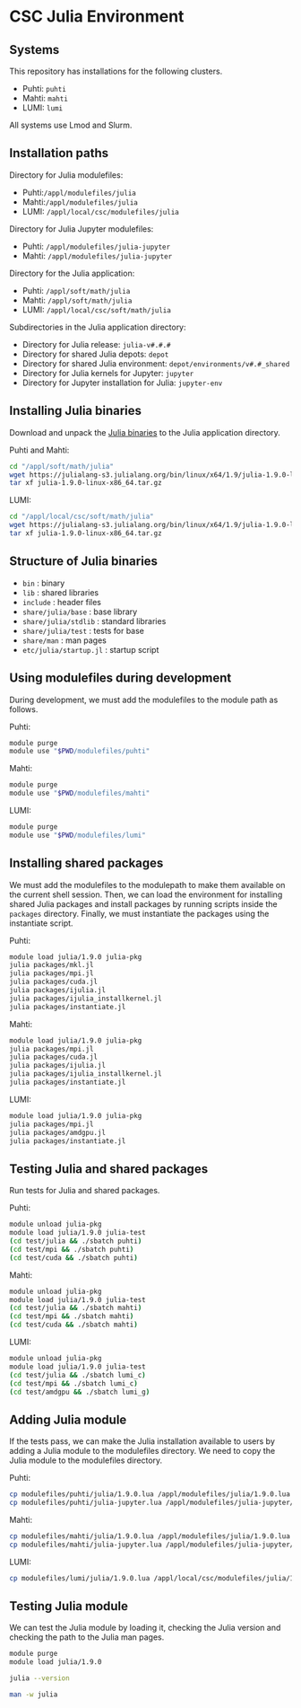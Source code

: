 # CSC Julia Environment
## Systems
This repository has installations for the following clusters.

- Puhti: `puhti`
- Mahti: `mahti`
- LUMI: `lumi`

All systems use Lmod and Slurm.


## Installation paths
Directory for Julia modulefiles:

- Puhti:`/appl/modulefiles/julia`
- Mahti:`/appl/modulefiles/julia`
- LUMI: `/appl/local/csc/modulefiles/julia`

Directory for Julia Jupyter modulefiles:

- Puhti: `/appl/modulefiles/julia-jupyter`
- Mahti: `/appl/modulefiles/julia-jupyter`

Directory for the Julia application:

- Puhti: `/appl/soft/math/julia`
- Mahti: `/appl/soft/math/julia`
- LUMI: `/appl/local/csc/soft/math/julia`

Subdirectories in the Julia application directory:

- Directory for Julia release: `julia-v#.#.#`
- Directory for shared Julia depots: `depot`
- Directory for shared Julia environment: `depot/environments/v#.#_shared`
- Directory for Julia kernels for Jupyter: `jupyter`
- Directory for Jupyter installation for Julia: `jupyter-env`


## Installing Julia binaries
Download and unpack the [Julia binaries](https://julialang.org/downloads/) to the Julia application directory.

Puhti and Mahti:

```bash
cd "/appl/soft/math/julia"
wget https://julialang-s3.julialang.org/bin/linux/x64/1.9/julia-1.9.0-linux-x86_64.tar.gz
tar xf julia-1.9.0-linux-x86_64.tar.gz
```

LUMI:

```bash
cd "/appl/local/csc/soft/math/julia"
wget https://julialang-s3.julialang.org/bin/linux/x64/1.9/julia-1.9.0-linux-x86_64.tar.gz
tar xf julia-1.9.0-linux-x86_64.tar.gz
```


## Structure of Julia binaries

- `bin` : binary
- `lib` : shared libraries
- `include` : header files
- `share/julia/base` : base library
- `share/julia/stdlib` : standard libraries
- `share/julia/test` : tests for base
- `share/man` : man pages
- `etc/julia/startup.jl` : startup script


## Using modulefiles during development
During development, we must add the modulefiles to the module path as follows.

Puhti:

```bash
module purge
module use "$PWD/modulefiles/puhti"
```

Mahti:

```bash
module purge
module use "$PWD/modulefiles/mahti"
```

LUMI:

```bash
module purge
module use "$PWD/modulefiles/lumi"
```


## Installing shared packages
We must add the modulefiles to the modulepath to make them available on the current shell session.
Then, we can load the environment for installing shared Julia packages and install packages by running scripts inside the `packages` directory.
Finally, we must instantiate the packages using the instantiate script.

Puhti:

```bash
module load julia/1.9.0 julia-pkg
julia packages/mkl.jl
julia packages/mpi.jl
julia packages/cuda.jl
julia packages/ijulia.jl
julia packages/ijulia_installkernel.jl
julia packages/instantiate.jl
```

Mahti:

```bash
module load julia/1.9.0 julia-pkg
julia packages/mpi.jl
julia packages/cuda.jl
julia packages/ijulia.jl
julia packages/ijulia_installkernel.jl
julia packages/instantiate.jl
```

LUMI:

```bash
module load julia/1.9.0 julia-pkg
julia packages/mpi.jl
julia packages/amdgpu.jl
julia packages/instantiate.jl
```


## Testing Julia and shared packages
Run tests for Julia and shared packages.

Puhti:

```bash
module unload julia-pkg
module load julia/1.9.0 julia-test
(cd test/julia && ./sbatch puhti)
(cd test/mpi && ./sbatch puhti)
(cd test/cuda && ./sbatch puhti)
```

Mahti:

```bash
module unload julia-pkg
module load julia/1.9.0 julia-test
(cd test/julia && ./sbatch mahti)
(cd test/mpi && ./sbatch mahti)
(cd test/cuda && ./sbatch mahti)
```

LUMI:

```bash
module unload julia-pkg
module load julia/1.9.0 julia-test
(cd test/julia && ./sbatch lumi_c)
(cd test/mpi && ./sbatch lumi_c)
(cd test/amdgpu && ./sbatch lumi_g)
```


## Adding Julia module
If the tests pass, we can make the Julia installation available to users by adding a Julia module to the modulefiles directory.
We need to copy the Julia module to the modulefiles directory.

Puhti:

```bash
cp modulefiles/puhti/julia/1.9.0.lua /appl/modulefiles/julia/1.9.0.lua
cp modulefiles/puhti/julia-jupyter.lua /appl/modulefiles/julia-jupyter/env.lua
```

Mahti:

```bash
cp modulefiles/mahti/julia/1.9.0.lua /appl/modulefiles/julia/1.9.0.lua
cp modulefiles/mahti/julia-jupyter.lua /appl/modulefiles/julia-jupyter/env.lua
```

LUMI:

```bash
cp modulefiles/lumi/julia/1.9.0.lua /appl/local/csc/modulefiles/julia/1.9.0.lua
```


## Testing Julia module
We can test the Julia module by loading it, checking the Julia version and checking the path to the Julia man pages.

```bash
module purge
module load julia/1.9.0
```

```bash
julia --version
```

```bash
man -w julia
```

